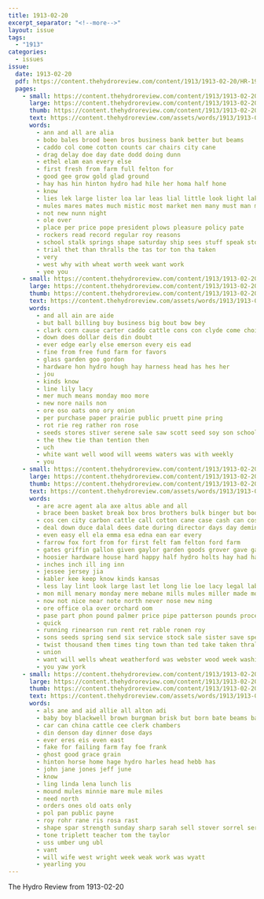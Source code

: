 ```yaml
---
title: 1913-02-20
excerpt_separator: "<!--more-->"
layout: issue
tags:
  - "1913"
categories:
  - issues
issue:
  date: 1913-02-20
  pdf: https://content.thehydroreview.com/content/1913/1913-02-20/HR-1913-02-20.pdf
  pages:
    - small: https://content.thehydroreview.com/content/1913/1913-02-20/small/HR-1913-02-20-01.jpg
      large: https://content.thehydroreview.com/content/1913/1913-02-20/large/HR-1913-02-20-01.jpg
      thumb: https://content.thehydroreview.com/content/1913/1913-02-20/thumbnails/HR-1913-02-20-01.jpg
      text: https://content.thehydroreview.com/assets/words/1913/1913-02-20/HR-1913-02-20-01.txt
      words:
        - ann and all are alia
        - bobo bales brood been bros business bank better but beams
        - caddo col come cotton counts car chairs city cane
        - drag delay doe day date dodd doing dunn
        - ethel elam ean every else
        - first fresh from farm full felton for
        - good gee grow gold glad ground
        - hay has hin hinton hydro had hile her homa half hone
        - know
        - lies lek large lister loa lar leas lial little look light lake
        - mules mares mates much mistic most market men many must man money matter million more marvel millet mat mine
        - not new nunn night
        - ole over
        - place per price pope president plows pleasure policy pate
        - rockers read record regular roy reasons
        - school stalk springs shape saturday ship sees stuff speak stock say size spring small
        - trial thet than thralls the tas tor ton tha taken
        - very
        - west why with wheat worth week want work
        - yee you
    - small: https://content.thehydroreview.com/content/1913/1913-02-20/small/HR-1913-02-20-02.jpg
      large: https://content.thehydroreview.com/content/1913/1913-02-20/large/HR-1913-02-20-02.jpg
      thumb: https://content.thehydroreview.com/content/1913/1913-02-20/thumbnails/HR-1913-02-20-02.jpg
      text: https://content.thehydroreview.com/assets/words/1913/1913-02-20/HR-1913-02-20-02.txt
      words:
        - and all ain are aide
        - but ball billing buy business big bout bow bey
        - clark corn cause carter caddo cattle cons con clyde come choice coran county
        - down does dollar deis din doubt
        - ever edge early else emerson every eis ead
        - fine from free fund farm for favors
        - glass garden goo gordon
        - hardware hon hydro hough hay harness head has hes her
        - jou
        - kinds know
        - line lily lacy
        - mer much means monday moo more
        - new nore nails non
        - ore oso oats ono ory onion
        - per purchase paper prairie public pruett pine pring
        - rot rie reg rather ron rose
        - seeds stores stiver serene sale saw scott seed soy son schools sell sap surgeon special state store school
        - the thew tie than tention then
        - uch
        - white want well wood will weems waters was with weekly
        - you
    - small: https://content.thehydroreview.com/content/1913/1913-02-20/small/HR-1913-02-20-03.jpg
      large: https://content.thehydroreview.com/content/1913/1913-02-20/large/HR-1913-02-20-03.jpg
      thumb: https://content.thehydroreview.com/content/1913/1913-02-20/thumbnails/HR-1913-02-20-03.jpg
      text: https://content.thehydroreview.com/assets/words/1913/1913-02-20/HR-1913-02-20-03.txt
      words:
        - are acre agent ala axe altus able and all
        - brace been basket break box bros brothers bulk binger but book bet butter big bel boards breckenridge beat burgman business bring barn best bankers bank bolts buy bea bove bec
        - cos cen city carbon cattle call cotton cane case cash can cost chee corn certain counts collie coin cream company chas caster cake cross carter
        - deal down duce dalal dees date during director days day deming dog duley
        - even easy ell ela emma esa edna ean ear every
        - farrow fox fort from for first felt fam felton ford farm
        - gates griffin gallon given gaylor garden goods grover gave gate good
        - hoosier hardware house hard happy half hydro holts hay had harvey has hool high hundred her henry
        - inches inch ill ing inn
        - jessee jersey jia
        - kabler kee keep know kinds kansas
        - less lay lint look large last let long lie loe lacy legal lab leedy lily
        - mon mill menary monday mere mebane mills mules miller made more mares man mattress mens mets miss march money mcquown morning miles market meal
        - now not nice near note north never nose new ning
        - ore office ola over orchard oom
        - pase part phon pound palmer price pipe patterson pounds process plan par per pro public pump place
        - quick
        - running rinearson run rent ret rable ronen roy
        - sons seeds spring send six service stock sale sister save special stover sake silver state small south standing sell sugar say snyder sier seven sada saturday sunday steels start seed sens see side scott stella
        - twist thousand them times ting town than ted take taken thralls the ten tee top tal tay tips
        - union
        - want will wells wheat weatherford was webster wood week washington waren well with water wind went wife white watch window
        - you yaw york
    - small: https://content.thehydroreview.com/content/1913/1913-02-20/small/HR-1913-02-20-04.jpg
      large: https://content.thehydroreview.com/content/1913/1913-02-20/large/HR-1913-02-20-04.jpg
      thumb: https://content.thehydroreview.com/content/1913/1913-02-20/thumbnails/HR-1913-02-20-04.jpg
      text: https://content.thehydroreview.com/assets/words/1913/1913-02-20/HR-1913-02-20-04.txt
      words:
        - als ane and aid allie all alton adi
        - baby boy blackwell brown burgman brisk but born bate beams bay
        - car can china cattle cee clerk chambers
        - din denson day dinner dose days
        - ever eres eis even east
        - fake for failing farm fay foe frank
        - ghost good grace grain
        - hinton horse home hage hydro harles head hebb has
        - john jane jones jeff june
        - know
        - ling linda lena lunch lis
        - mound mules minnie mare mule miles
        - need north
        - orders ones old oats only
        - pol pan public payne
        - roy rohr rane ris rosa rast
        - shape spar strength sunday sharp sarah sell stover sorrel ser school sale siek span spain scott set sul sae
        - tone triplett teacher tom the taylor
        - uss umber ung ubl
        - vant
        - will wife west wright week weak work was wyatt
        - yearling you
---
```


The Hydro Review from 1913-02-20

<!--more-->

